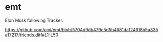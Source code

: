 # emt
Elon Musk following Tracker.

https://github.com/cmj/emt/blob/5704d9db479c5d5b4681da124918b5a335a17217/friends.diff#L1-L50
